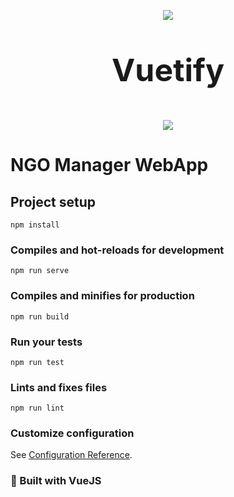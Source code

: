 <p align="center">
<img src="https://i.imgur.com/ki0rbrX.png">
</p>
<p align="center" style="font-size: 50px;"><b>Vuetify</b></p>
<p align="center">
<img src="https://cdn.vuetifyjs.com/images/logos/vuetify-logo-300.png">
</p>


# NGO Manager WebApp 

## Project setup
```
npm install
```

### Compiles and hot-reloads for development
```
npm run serve
```

### Compiles and minifies for production
```
npm run build
```

### Run your tests
```
npm run test
```

### Lints and fixes files
```
npm run lint
```

### Customize configuration
See [Configuration Reference](https://cli.vuejs.org/config/).

### 🔨 Built with VueJS 
